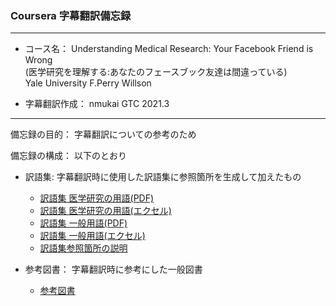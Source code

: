 ### Coursera 字幕翻訳備忘録

***
- コース名： Understanding Medical Research: Your Facebook Friend is Wrong  
             (医学研究を理解する:あなたのフェースブック友達は間違っている)  
             Yale University F.Perry Willson  
             
- 字幕翻訳作成： nmukai GTC 2021.3
***

備忘録の目的： 字幕翻訳についての参考のため  

備忘録の構成： 以下のとおり  

+ 訳語集: 字幕翻訳時に使用した訳語集に参照箇所を生成して加えたもの
    + [訳語集 医学研究の用語(PDF)](/訳語集_イェール_医学研究.pdf)
    + [訳語集 医学研究の用語(エクセル)](/訳語集_イェール_医学研究.xlsx)
    + [訳語集 一般用語(PDF)](/訳語集_イェール_医学研究_一般用語.pdf)
    + [訳語集 一般用語(エクセル)](/訳語集_イェール_医学研究_一般用語.xlsx)
    + [訳語集参照箇所の説明](訳語集_イェール_医学研究_参照箇所の説明.md)

+ 参考図書： 字幕翻訳時に参考にした一般図書
    + [参考図書](参考図書_イェール_医学研究.md)